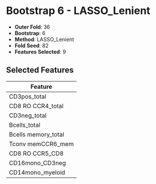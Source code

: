 # Bootstrap 6 - LASSO_Lenient

- **Outer Fold**: 36
- **Bootstrap**: 6
- **Method**: LASSO_Lenient
- **Fold Seed**: 82
- **Features Selected**: 9

## Selected Features

| Feature |
|---------|
| CD3pos_total |
| CD8 RO CCR4_total |
| CD3neg_total |
| Bcells_total |
| Bcells memory_total |
| Tconv memCCR6_mem |
| CD8 RO CCR5_CD8 |
| CD16mono_CD3neg |
| CD14mono_myeloid |
